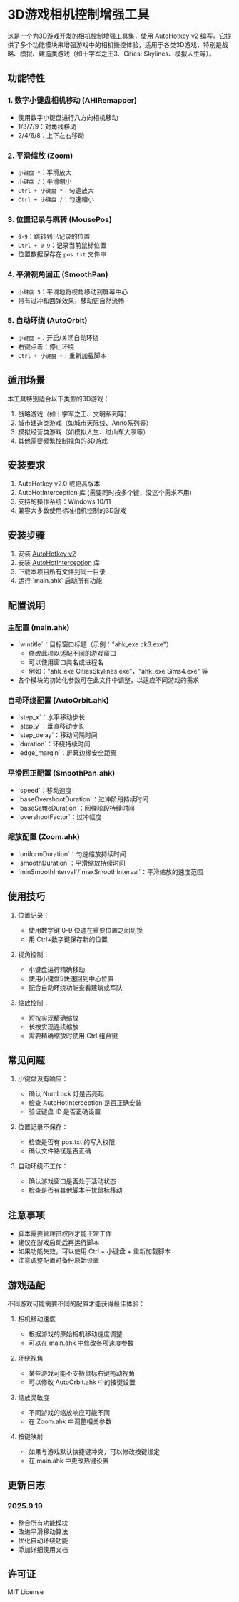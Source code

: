 # 3D游戏相机控制增强工具

这是一个为3D游戏开发的相机控制增强工具集，使用 AutoHotkey v2 编写。它提供了多个功能模块来增强游戏中的相机操控体验，适用于各类3D游戏，特别是战略、模拟、建造类游戏（如十字军之王3、Cities: Skylines、模拟人生等）。

## 功能特性

### 1. 数字小键盘相机移动 (AHIRemapper)
- 使用数字小键盘进行八方向相机移动
- 1/3/7/9：对角线移动
- 2/4/6/8：上下左右移动

### 2. 平滑缩放 (Zoom)
- `小键盘 *`：平滑放大
- `小键盘 /`：平滑缩小
- `Ctrl + 小键盘 *`：匀速放大
- `Ctrl + 小键盘 /`：匀速缩小

### 3. 位置记录与跳转 (MousePos)
- `0-9`：跳转到已记录的位置
- `Ctrl + 0-9`：记录当前鼠标位置
- 位置数据保存在 `pos.txt` 文件中

### 4. 平滑视角回正 (SmoothPan)
- `小键盘 5`：平滑地将视角移动到屏幕中心
- 带有过冲和回弹效果，移动更自然流畅

### 5. 自动环绕 (AutoOrbit)
- `小键盘 +`：开启/关闭自动环绕
- 右键点击：停止环绕
- `Ctrl + 小键盘 +`：重新加载脚本

## 适用场景

本工具特别适合以下类型的3D游戏：
1. 战略游戏（如十字军之王、文明系列等）
2. 城市建造类游戏（如城市天际线、Anno系列等）
3. 模拟经营类游戏（如模拟人生、过山车大亨等）
4. 其他需要频繁控制视角的3D游戏

## 安装要求

1. AutoHotkey v2.0 或更高版本
2. AutoHotInterception 库 (需要同时按多个键，没这个需求不用)
3. 支持的操作系统：Windows 10/11
4. 兼容大多数使用标准相机控制的3D游戏

## 安装步骤

1. 安装 [AutoHotkey v2](https://www.autohotkey.com/)
2. 安装 [AutoHotInterception](https://github.com/evilC/AutoHotInterception) 库
3. 下载本项目所有文件到同一目录
4. 运行 \`main.ahk\` 启动所有功能

## 配置说明

### 主配置 (main.ahk)
- \`wintitle\`：目标窗口标题（示例："ahk_exe ck3.exe"）
  - 修改此项以适配不同的游戏窗口
  - 可以使用窗口类名或进程名
  - 例如："ahk_exe CitiesSkylines.exe"，"ahk_exe Sims4.exe" 等
- 各个模块的初始化参数可在此文件中调整，以适应不同游戏的需求

### 自动环绕配置 (AutoOrbit.ahk)
- \`step_x\`：水平移动步长
- \`step_y\`：垂直移动步长
- \`step_delay\`：移动间隔时间
- \`duration\`：环绕持续时间
- \`edge_margin\`：屏幕边缘安全距离

### 平滑回正配置 (SmoothPan.ahk)
- \`speed\`：移动速度
- \`baseOvershootDuration\`：过冲阶段持续时间
- \`baseSettleDuration\`：回弹阶段持续时间
- \`overshootFactor\`：过冲幅度

### 缩放配置 (Zoom.ahk)
- \`uniformDuration\`：匀速缩放持续时间
- \`smoothDuration\`：平滑缩放持续时间
- \`minSmoothInterval\`/\`maxSmoothInterval\`：平滑缩放的速度范围

## 使用技巧

1. 位置记录：
   - 使用数字键 0-9 快速在重要位置之间切换
   - 用 Ctrl+数字键保存新的位置

2. 视角控制：
   - 小键盘进行精确移动
   - 使用小键盘5快速回到中心位置
   - 配合自动环绕功能查看建筑或军队

3. 缩放控制：
   - 短按实现精确缩放
   - 长按实现连续缩放
   - 需要精确缩放时使用 Ctrl 组合键

## 常见问题

1. 小键盘没有响应：
   - 确认 NumLock 灯是否亮起
   - 检查 AutoHotInterception 是否正确安装
   - 验证键盘 ID 是否正确设置

2. 位置记录不保存：
   - 检查是否有 pos.txt 的写入权限
   - 确认文件路径是否正确

3. 自动环绕不工作：
   - 确认游戏窗口是否处于活动状态
   - 检查是否有其他脚本干扰鼠标移动

## 注意事项

- 脚本需要管理员权限才能正常工作
- 建议在游戏启动后再运行脚本
- 如果功能失效，可以使用 Ctrl + 小键盘 + 重新加载脚本
- 注意调整配置时备份原始设置

## 游戏适配

不同游戏可能需要不同的配置才能获得最佳体验：

1. 相机移动速度
   - 根据游戏的原始相机移动速度调整
   - 可以在 main.ahk 中修改各项速度参数

2. 环绕视角
   - 某些游戏可能不支持鼠标右键拖动视角
   - 可以修改 AutoOrbit.ahk 中的按键设置

3. 缩放灵敏度
   - 不同游戏的缩放响应可能不同
   - 在 Zoom.ahk 中调整相关参数

4. 按键映射
   - 如果与游戏默认快捷键冲突，可以修改按键绑定
   - 在 main.ahk 中更改热键设置

## 更新日志

### 2025.9.19
- 整合所有功能模块
- 改进平滑移动算法
- 优化自动环绕功能
- 添加详细使用文档

## 许可证

MIT License